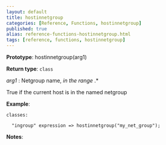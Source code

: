```yaml
---
layout: default
title: hostinnetgroup
categories: [Reference, Functions, hostinnetgroup]
published: true
alias: reference-functions-hostinnetgroup.html
tags: [reference, functions, hostinnetgroup]
---
```


**Prototype**: hostinnetgroup(arg1) 

**Return type**: `class`

  
 *arg1* : Netgroup name, *in the range* .\*   

True if the current host is in the named netgroup

**Example**:

```cf3
classes:

  "ingroup" expression => hostinnetgroup("my_net_group");
```

**Notes**:  
   
